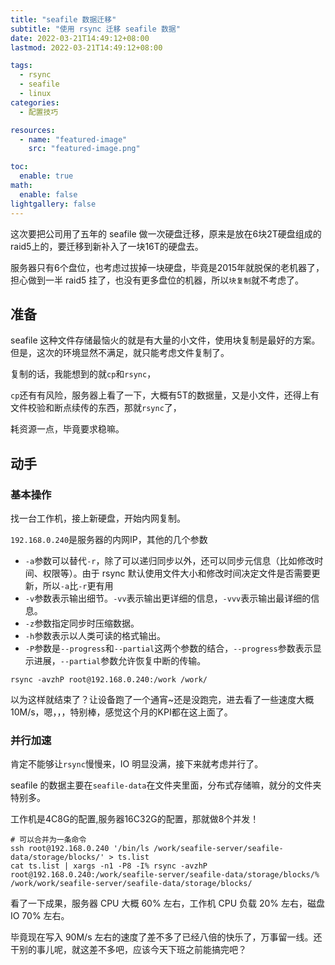 ```yaml
---
title: "seafile 数据迁移"
subtitle: "使用 rsync 迁移 seafile 数据"
date: 2022-03-21T14:49:12+08:00
lastmod: 2022-03-21T14:49:12+08:00

tags: 
  - rsync
  - seafile
  - linux
categories: 
  - 配置技巧

resources:
  - name: "featured-image"
    src: "featured-image.png"

toc:
  enable: true
math:
  enable: false
lightgallery: false
---
```


这次要把公司用了五年的 seafile 做一次硬盘迁移，原来是放在6块2T硬盘组成的raid5上的，要迁移到新补入了一块16T的硬盘去。

服务器只有6个盘位，也考虑过拔掉一块硬盘，毕竟是2015年就脱保的老机器了，担心做到一半 raid5 挂了，也没有更多盘位的机器，所以`块复制`就不考虑了。
<!--more-->

## 准备

seafile 这种文件存储最恼火的就是有大量的小文件，使用块复制是最好的方案。但是，这次的环境显然不满足，就只能考虑文件复制了。

复制的话，我能想到的就`cp`和`rsync`，

`cp`还有有风险，服务器上看了一下，大概有5T的数据量，又是小文件，还得上有文件校验和断点续传的东西，那就`rsync`了，

耗资源一点，毕竟要求稳嘛。

## 动手

### 基本操作

找一台工作机，接上新硬盘，开始内网复制。

`192.168.0.240`是服务器的内网IP，其他的几个参数

- `-a`参数可以替代`-r`，除了可以递归同步以外，还可以同步元信息（比如修改时间、权限等）。由于 rsync 默认使用文件大小和修改时间决定文件是否需要更新，所以`-a`比`-r`更有用
- `-v`参数表示输出细节。`-vv`表示输出更详细的信息，`-vvv`表示输出最详细的信息。
- `-z`参数指定同步时压缩数据。
- `-h`参数表示以人类可读的格式输出。
- `-P`参数是`--progress`和`--partial`这两个参数的结合，`--progress`参数表示显示进展，`--partial`参数允许恢复中断的传输。

```shell
rsync -avzhP root@192.168.0.240:/work /work/
```

以为这样就结束了？让设备跑了一个通宵~还是没跑完，进去看了一些速度大概10M/s，嗯，，，特别棒，感觉这个月的KPI都在这上面了。

### 并行加速

肯定不能够让`rsync`慢慢来，IO 明显没满，接下来就考虑并行了。

seafile 的数据主要在`seafile-data`在文件夹里面，分布式存储嘛，就分的文件夹特别多。

工作机是4C8G的配置,服务器16C32G的配置，那就做8个并发！

```shell
# 可以合并为一条命令
ssh root@192.168.0.240 '/bin/ls /work/seafile-server/seafile-data/storage/blocks/' > ts.list
cat ts.list | xargs -n1 -P8 -I% rsync -avzhP root@192.168.0.240:/work/seafile-server/seafile-data/storage/blocks/% /work/work/seafile-server/seafile-data/storage/blocks/
```

看了一下成果，服务器 CPU 大概 60% 左右，工作机 CPU 负载 20% 左右，磁盘 IO 70% 左右。

毕竟现在写入 90M/s 左右的速度了差不多了已经八倍的快乐了，万事留一线。还干别的事儿呢，就这差不多吧，应该今天下班之前能搞完吧？
